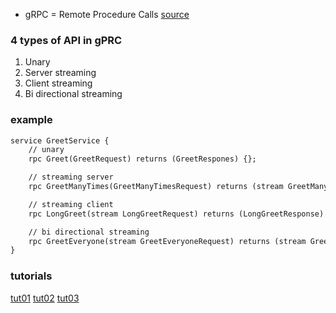 - gRPC = Remote Procedure Calls
[source](https://200lab.io/blog/grpc-la-gi-vu-khi-tang-tai-microservices/)

### 4 types of API in gPRC
1. Unary
2. Server streaming
3. Client streaming
4. Bi directional streaming


### example
```html
service GreetService {
	// unary
	rpc Greet(GreetRequest) returns (GreetRespones) {};

	// streaming server
	rpc GreetManyTimes(GreetManyTimesRequest) returns (stream GreetManyTimesResponse) {};

	// streaming client
	rpc LongGreet(stream LongGreetRequest) returns (LongGreetResponse) {};

	// bi directional streaming
	rpc GreetEveryone(stream GreetEveryoneRequest) returns (stream GreetEveryoneResponse) {};
}
```

### tutorials
[tut01](https://scotch.io/tutorials/implementing-remote-procedure-calls-with-grpc-and-protocol-buffers)
[tut02](https://docs.servicestack.net/grpc-ruby)
[tut03](http://leohetsch.com/using-protocol-buffers-in-your-apis/)
